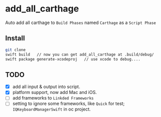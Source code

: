 # add_all_carthage

Auto add all carthage to `Build Phases` named `Carthage` as a `Script Phase`

## Install

```bash
git clone 
swift build   // now you can get add_all_carthage at .build/debug/
swift package generate-xcodeproj   // use xcode to debug....
```

## TODO

- [x] add all input & output into script.
- [x] platform support, now add Mac and iOS.
- [ ] add frameworks to `Linkded Frameworks`
- [ ] setting to ignore some frameworks, like `Quick` for test; `IQKeyboardManagerSwift` in oc project.
